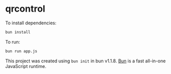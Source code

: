 # qrcontrol

To install dependencies:

```bash
bun install
```

To run:

```bash
bun run app.js
```

This project was created using `bun init` in bun v1.1.8. [Bun](https://bun.sh) is a fast all-in-one JavaScript runtime.
